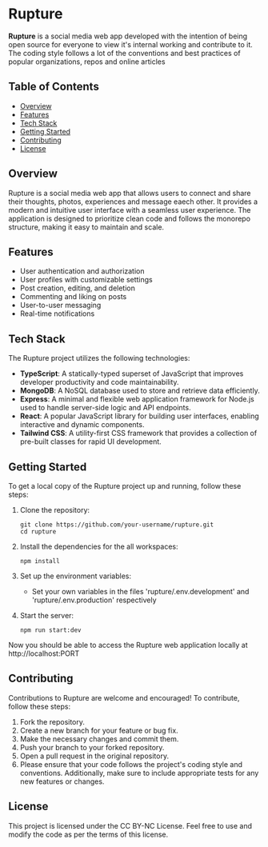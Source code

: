 # Rupture

**Rupture** is a social media web app developed with the intention of being open source for everyone to view it's internal working and contribute to it. The coding style follows a lot of the conventions and best practices of popular organizations, repos and online articles

## Table of Contents

- [Overview](#overview)
- [Features](#features)
- [Tech Stack](#tech-stack)
- [Getting Started](#getting-started)
- [Contributing](#contributing)
- [License](#license)

## Overview

Rupture is a social media web app that allows users to connect and share their thoughts, photos, experiences and message eaech other. It provides a modern and intuitive user interface with a seamless user experience. The application is designed to prioritize clean code and follows the monorepo structure, making it easy to maintain and scale.

## Features

- User authentication and authorization
- User profiles with customizable settings
- Post creation, editing, and deletion
- Commenting and liking on posts
- User-to-user messaging
- Real-time notifications

## Tech Stack

The Rupture project utilizes the following technologies:

- **TypeScript**: A statically-typed superset of JavaScript that improves developer productivity and code maintainability.
- **MongoDB**: A NoSQL database used to store and retrieve data efficiently.
- **Express**: A minimal and flexible web application framework for Node.js used to handle server-side logic and API endpoints.
- **React**: A popular JavaScript library for building user interfaces, enabling interactive and dynamic components.
- **Tailwind CSS**: A utility-first CSS framework that provides a collection of pre-built classes for rapid UI development.

## Getting Started

To get a local copy of the Rupture project up and running, follow these steps:

1. Clone the repository:

   ```shell
   git clone https://github.com/your-username/rupture.git
   cd rupture
   ```

2. Install the dependencies for the all workspaces:

   ```shell
   npm install
   ```

3. Set up the environment variables:

   - Set your own variables in the files 'rupture/.env.development' and 'rupture/.env.production' respectively

4. Start the server:

   ```shell
   npm run start:dev
   ```

Now you should be able to access the Rupture web application locally at http://localhost:PORT

## Contributing

Contributions to Rupture are welcome and encouraged! To contribute, follow these steps:

1. Fork the repository.
2. Create a new branch for your feature or bug fix.
3. Make the necessary changes and commit them.
4. Push your branch to your forked repository.
5. Open a pull request in the original repository.
6. Please ensure that your code follows the project's coding style and conventions. Additionally, make sure to include appropriate tests for any new features or changes.

## License

This project is licensed under the CC BY-NC License. Feel free to use and modify the code as per the terms of this license.
